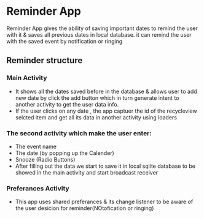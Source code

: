 # Reminder App
Reminder App gives the ability of saving important dates to remind the user with it & saves all previous dates in local database.
it can remind the user with the saved event by notification or ringing
## Reminder structure 
### Main Activity
* It shows all the dates saved before in the database & allows user to add new date by click the add button which in turn generate intent   to another activity to get the user data info.
* If the user clicks on any date , the app captuer the id of the recycleview selcted item and get all its data in another activity using     loaders
 ### The second activity which make the user enter:
  * The event name
  * The date (by popping up the Calender)
  * Snooze (Radio Buttons)
* After filling out the data we start to save it in local sqlite database to be showed in the main activity and start broadcast receiver 
### Preferances Activity
* This app uses shared preferances & its change listener to be aware of the user desicion for reminder(NOtofication or ringing)
